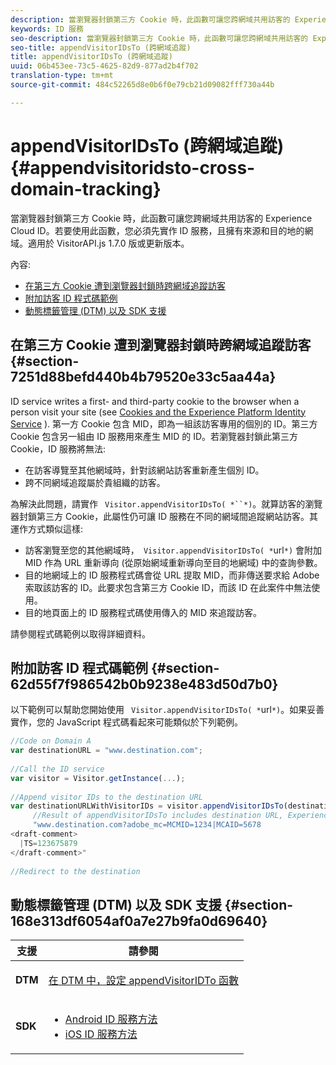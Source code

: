 ```yaml
---
description: 當瀏覽器封鎖第三方 Cookie 時，此函數可讓您跨網域共用訪客的 Experience Cloud ID。若要使用此函數，您必須先實作 ID 服務，且擁有來源和目的地的網域。適用於 VisitorAPI.js 1.7.0 版或更新版本。
keywords: ID 服務
seo-description: 當瀏覽器封鎖第三方 Cookie 時，此函數可讓您跨網域共用訪客的 Experience Cloud ID。若要使用此函數，您必須先實作 ID 服務，且擁有來源和目的地的網域。適用於 VisitorAPI.js 1.7.0 版或更新版本。
seo-title: appendVisitorIDsTo (跨網域追蹤)
title: appendVisitorIDsTo (跨網域追蹤)
uuid: 06b453ee-73c5-4625-82d9-877ad2b4f702
translation-type: tm+mt
source-git-commit: 484c52265d8e0b6f0e79cb21d09082fff730a44b

---
```



# appendVisitorIDsTo (跨網域追蹤){#appendvisitoridsto-cross-domain-tracking}

當瀏覽器封鎖第三方 Cookie 時，此函數可讓您跨網域共用訪客的 Experience Cloud ID。若要使用此函數，您必須先實作 ID 服務，且擁有來源和目的地的網域。適用於 VisitorAPI.js 1.7.0 版或更新版本。

內容:

<ul class="simplelist"> 
 <li> <a href="../../library/get-set/appendvisitorid.md#section-7251d88befd440b4b79520e33c5aa44a" format="dita" scope="local"> 在第三方 Cookie 遭到瀏覽器封鎖時跨網域追蹤訪客 </a> </li> 
 <li> <a href="../../library/get-set/appendvisitorid.md#section-62d55f7f986542b0b9238e483d50d7b0" format="dita" scope="local"> 附加訪客 ID 程式碼範例 </a> </li> 
 <li> <a href="../../library/get-set/appendvisitorid.md#section-168e313df6054af0a7e27b9fa0d69640" format="dita" scope="local"> 動態標籤管理 (DTM) 以及 SDK 支援 </a> </li> 
</ul>

## 在第三方 Cookie 遭到瀏覽器封鎖時跨網域追蹤訪客 {#section-7251d88befd440b4b79520e33c5aa44a}

ID service writes a first- and third-party cookie to the browser when a person visit your site (see [Cookies and the Experience Platform Identity Service](../../introduction/cookies.md) ). 第一方 Cookie 包含 MID，即為一組該訪客專用的個別的 ID。第三方 Cookie 包含另一組由 ID 服務用來產生 MID 的 ID。若瀏覽器封鎖此第三方 Cookie，ID 服務將無法:

* 在訪客導覽至其他網域時，針對該網站訪客重新產生個別 ID。
* 跨不同網域追蹤屬於貴組織的訪客。

為解決此問題，請實作 ` Visitor.appendVisitorIDsTo( *``*)`。就算訪客的瀏覽器封鎖第三方 Cookie，此屬性仍可讓 ID 服務在不同的網域間追蹤網站訪客。其運作方式類似這樣:

* 訪客瀏覽至您的其他網域時，` Visitor.appendVisitorIDsTo( *`url`*)` 會附加 MID 作為 URL 重新導向 (從原始網域重新導向至目的地網域) 中的查詢參數。
* 目的地網域上的 ID 服務程式碼會從 URL 提取 MID，而非傳送要求給 Adobe 索取該訪客的 ID。此要求包含第三方 Cookie ID，而該 ID 在此案件中無法使用。
* 目的地頁面上的 ID 服務程式碼使用傳入的 MID 來追蹤訪客。

請參閱程式碼範例以取得詳細資料。

## 附加訪客 ID 程式碼範例 {#section-62d55f7f986542b0b9238e483d50d7b0}

以下範例可以幫助您開始使用 ` Visitor.appendVisitorIDsTo( *`url`*)`。如果妥善實作，您的 JavaScript 程式碼看起來可能類似於下列範例。

```js
//Code on Domain A 
var destinationURL = "www.destination.com"; 
 
//Call the ID service 
var visitor = Visitor.getInstance(...); 
 
//Append visitor IDs to the destination URL 
var destinationURLWithVisitorIDs = visitor.appendVisitorIDsTo(destinationURL); 
     //Result of appendVisitorIDsTo includes destination URL, Experience Cloud ID (MCMID), and Analytics ID (MCAID) 
     "www.destination.com?adobe_mc=MCMID=1234|MCAID=5678 
<draft-comment>
  |TS=123675879 
</draft-comment>" 
 
//Redirect to the destination
```

## 動態標籤管理 (DTM) 以及 SDK 支援 {#section-168e313df6054af0a7e27b9fa0d69640}

<table id="table_6E7152B4FD2B4C4D8C9477C68204C4FF"> 
 <thead> 
  <tr> 
   <th colname="col1" class="entry"> 支援 </th> 
   <th colname="col2" class="entry"> 請參閱 </th> 
  </tr> 
 </thead>
 <tbody> 
  <tr> 
   <td colname="col1"> <p> <b>DTM</b> </p> </td> 
   <td colname="col2"> <p> <a href="https://helpx.adobe.com/dtm/kb/how-to-set-marketing-cloud-id-service-helper-function-in-adobe-d.html" format="https" scope="external"> 在 DTM 中，設定 appendVisitorIDTo 函數 </a> </p> </td> 
  </tr> 
  <tr> 
   <td colname="col1"> <p> <b>SDK</b> </p> </td> 
   <td colname="col2"> 
    <ul id="ul_9D7933FF68EE4C71BAE999B3747F8398"> 
     <li id="li_9036C76AAECC4E639C23020C0C9F2AF8"> <a href="https://marketing.adobe.com/resources/help/en_US/mobile/android/mc_methods.html" format="https" scope="external"> Android ID 服務方法 </a> </li> 
     <li id="li_E49D357905584674BFDFE348345B3849"> <a href="https://marketing.adobe.com/resources/help/en_US/mobile/ios/mc_methods.html" format="https" scope="external"> iOS ID 服務方法 </a> </li> 
    </ul> </td> 
  </tr> 
 </tbody> 
</table>

